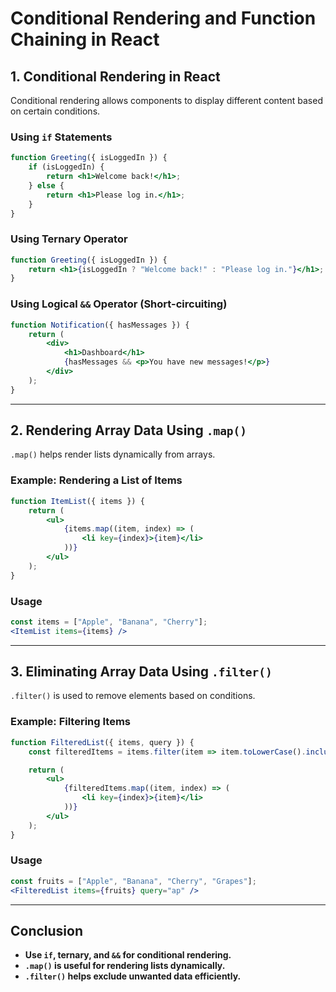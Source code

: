 # Conditional Rendering and Function Chaining in React

## 1. Conditional Rendering in React
Conditional rendering allows components to display different content based on certain conditions.

### Using `if` Statements
```jsx
function Greeting({ isLoggedIn }) {
    if (isLoggedIn) {
        return <h1>Welcome back!</h1>;
    } else {
        return <h1>Please log in.</h1>;
    }
}
```

### Using Ternary Operator
```jsx
function Greeting({ isLoggedIn }) {
    return <h1>{isLoggedIn ? "Welcome back!" : "Please log in."}</h1>;
}
```

### Using Logical `&&` Operator (Short-circuiting)
```jsx
function Notification({ hasMessages }) {
    return (
        <div>
            <h1>Dashboard</h1>
            {hasMessages && <p>You have new messages!</p>}
        </div>
    );
}
```

---

## 2. Rendering Array Data Using `.map()`
`.map()` helps render lists dynamically from arrays.

### Example: Rendering a List of Items
```jsx
function ItemList({ items }) {
    return (
        <ul>
            {items.map((item, index) => (
                <li key={index}>{item}</li>
            ))}
        </ul>
    );
}
```

### Usage
```jsx
const items = ["Apple", "Banana", "Cherry"];
<ItemList items={items} />
```

---

## 3. Eliminating Array Data Using `.filter()`
`.filter()` is used to remove elements based on conditions.

### Example: Filtering Items
```jsx
function FilteredList({ items, query }) {
    const filteredItems = items.filter(item => item.toLowerCase().includes(query.toLowerCase()));

    return (
        <ul>
            {filteredItems.map((item, index) => (
                <li key={index}>{item}</li>
            ))}
        </ul>
    );
}
```

### Usage
```jsx
const fruits = ["Apple", "Banana", "Cherry", "Grapes"];
<FilteredList items={fruits} query="ap" />
```

---

## Conclusion
- **Use `if`, ternary, and `&&` for conditional rendering.**
- **`.map()` is useful for rendering lists dynamically.**
- **`.filter()` helps exclude unwanted data efficiently.**

